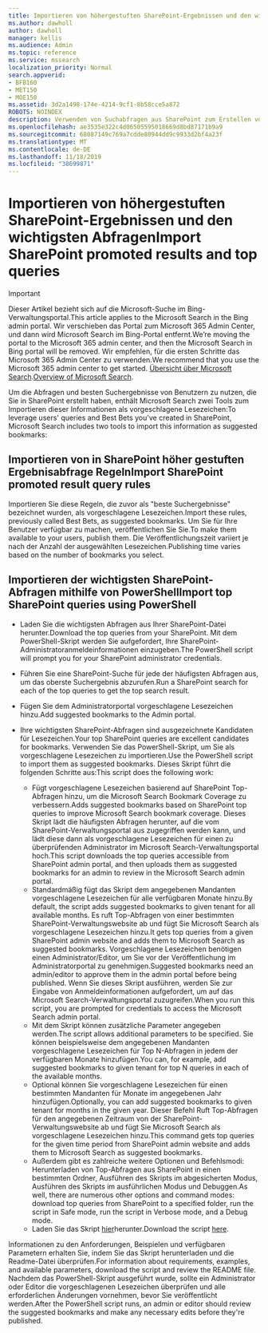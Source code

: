 ```yaml
---
title: Importieren von höhergestuften SharePoint-Ergebnissen und den wichtigsten Abfragen
ms.author: dawholl
author: dawholl
manager: kellis
ms.audience: Admin
ms.topic: reference
ms.service: mssearch
localization_priority: Normal
search.appverid:
- BFB160
- MET150
- MOE150
ms.assetid: 3d2a1498-174e-4214-9cf1-8b58cce5a872
ROBOTS: NOINDEX
description: Verwenden von Suchabfragen aus SharePoint zum Erstellen von Arbeitsergebnissen für die Microsoft-Suche
ms.openlocfilehash: ae3535e322c4d06505595018669d8bd87171b9a9
ms.sourcegitcommit: 68087149c769a7cdde80944dd9c9933d2bf4a23f
ms.translationtype: MT
ms.contentlocale: de-DE
ms.lasthandoff: 11/18/2019
ms.locfileid: "38699871"
---
```

# <a name="import-sharepoint-promoted-results-and-top-queries"></a><span data-ttu-id="b2852-103">Importieren von höhergestuften SharePoint-Ergebnissen und den wichtigsten Abfragen</span><span class="sxs-lookup"><span data-stu-id="b2852-103">Import SharePoint promoted results and top queries</span></span>

> [!IMPORTANT]
> <span data-ttu-id="b2852-104">Dieser Artikel bezieht sich auf die Microsoft-Suche im Bing-Verwaltungsportal.</span><span class="sxs-lookup"><span data-stu-id="b2852-104">This article applies to the Microsoft Search in the Bing admin portal.</span></span> <span data-ttu-id="b2852-105">Wir verschieben das Portal zum Microsoft 365 Admin Center, und dann wird Microsoft Search im Bing-Portal entfernt.</span><span class="sxs-lookup"><span data-stu-id="b2852-105">We’re moving the portal to the Microsoft 365 admin center, and then the Microsoft Search in Bing portal will be removed.</span></span> <span data-ttu-id="b2852-106">Wir empfehlen, für die ersten Schritte das Microsoft 365 Admin Center zu verwenden.</span><span class="sxs-lookup"><span data-stu-id="b2852-106">We recommend that you use the Microsoft 365 admin center to get started.</span></span> <span data-ttu-id="b2852-107">[Übersicht über Microsoft Search](overview-microsoft-search.md).</span><span class="sxs-lookup"><span data-stu-id="b2852-107">[Overview of Microsoft Search](overview-microsoft-search.md).</span></span>
    
<span data-ttu-id="b2852-108">Um die Abfragen und besten Suchergebnisse von Benutzern zu nutzen, die Sie in SharePoint erstellt haben, enthält Microsoft Search zwei Tools zum Importieren dieser Informationen als vorgeschlagene Lesezeichen:</span><span class="sxs-lookup"><span data-stu-id="b2852-108">To leverage users' queries and Best Bets you've created in SharePoint, Microsoft Search includes two tools to import this information as suggested bookmarks:</span></span> 
  
## <a name="import-sharepoint-promoted-result-query-rules"></a><span data-ttu-id="b2852-109">Importieren von in SharePoint höher gestuften Ergebnisabfrage Regeln</span><span class="sxs-lookup"><span data-stu-id="b2852-109">Import SharePoint promoted result query rules</span></span>

<span data-ttu-id="b2852-110">Importieren Sie diese Regeln, die zuvor als "beste Suchergebnisse" bezeichnet wurden, als vorgeschlagene Lesezeichen.</span><span class="sxs-lookup"><span data-stu-id="b2852-110">Import these rules, previously called Best Bets, as suggested bookmarks.</span></span> <span data-ttu-id="b2852-111">Um Sie für Ihre Benutzer verfügbar zu machen, veröffentlichen Sie Sie.</span><span class="sxs-lookup"><span data-stu-id="b2852-111">To make them available to your users, publish them.</span></span> <span data-ttu-id="b2852-112">Die Veröffentlichungszeit variiert je nach der Anzahl der ausgewählten Lesezeichen.</span><span class="sxs-lookup"><span data-stu-id="b2852-112">Publishing time varies based on the number of bookmarks you select.</span></span>
  
## <a name="import-top-sharepoint-queries-using-powershell"></a><span data-ttu-id="b2852-113">Importieren der wichtigsten SharePoint-Abfragen mithilfe von PowerShell</span><span class="sxs-lookup"><span data-stu-id="b2852-113">Import top SharePoint queries using PowerShell</span></span>

- <span data-ttu-id="b2852-114">Laden Sie die wichtigsten Abfragen aus Ihrer SharePoint-Datei herunter.</span><span class="sxs-lookup"><span data-stu-id="b2852-114">Download the top queries from your SharePoint.</span></span> <span data-ttu-id="b2852-115">Mit dem PowerShell-Skript werden Sie aufgefordert, Ihre SharePoint-Administratoranmeldeinformationen einzugeben.</span><span class="sxs-lookup"><span data-stu-id="b2852-115">The PowerShell script will prompt you for your SharePoint administrator credentials.</span></span>
    
- <span data-ttu-id="b2852-116">Führen Sie eine SharePoint-Suche für jede der häufigsten Abfragen aus, um das oberste Suchergebnis abzurufen.</span><span class="sxs-lookup"><span data-stu-id="b2852-116">Run a SharePoint search for each of the top queries to get the top search result.</span></span>
    
- <span data-ttu-id="b2852-117">Fügen Sie dem Administratorportal vorgeschlagene Lesezeichen hinzu.</span><span class="sxs-lookup"><span data-stu-id="b2852-117">Add suggested bookmarks to the Admin portal.</span></span>
    
- <span data-ttu-id="b2852-118">Ihre wichtigsten SharePoint-Abfragen sind ausgezeichnete Kandidaten für Lesezeichen.</span><span class="sxs-lookup"><span data-stu-id="b2852-118">Your top SharePoint queries are excellent candidates for bookmarks.</span></span> <span data-ttu-id="b2852-119">Verwenden Sie das PowerShell-Skript, um Sie als vorgeschlagene Lesezeichen zu importieren.</span><span class="sxs-lookup"><span data-stu-id="b2852-119">Use the PowerShell script to import them as suggested bookmarks.</span></span> <span data-ttu-id="b2852-120">Dieses Skript führt die folgenden Schritte aus:</span><span class="sxs-lookup"><span data-stu-id="b2852-120">This script does the following work:</span></span>
    - <span data-ttu-id="b2852-121">Fügt vorgeschlagene Lesezeichen basierend auf SharePoint Top-Abfragen hinzu, um die Microsoft Search Bookmark Coverage zu verbessern.</span><span class="sxs-lookup"><span data-stu-id="b2852-121">Adds suggested bookmarks based on SharePoint top queries to improve Microsoft Search bookmark coverage.</span></span> <span data-ttu-id="b2852-122">Dieses Skript lädt die häufigsten Abfragen herunter, auf die vom SharePoint-Verwaltungsportal aus zugegriffen werden kann, und lädt diese dann als vorgeschlagene Lesezeichen für einen zu überprüfenden Administrator im Microsoft Search-Verwaltungsportal hoch.</span><span class="sxs-lookup"><span data-stu-id="b2852-122">This script downloads the top queries accessible from SharePoint admin portal, and then uploads them as suggested bookmarks for an admin to review in the Microsoft Search admin portal.</span></span>
    - <span data-ttu-id="b2852-123">Standardmäßig fügt das Skript dem angegebenen Mandanten vorgeschlagene Lesezeichen für alle verfügbaren Monate hinzu.</span><span class="sxs-lookup"><span data-stu-id="b2852-123">By default, the script adds suggested bookmarks to given tenant for all available months.</span></span> <span data-ttu-id="b2852-124">Es ruft Top-Abfragen von einer bestimmten SharePoint-Verwaltungswebsite ab und fügt Sie Microsoft Search als vorgeschlagene Lesezeichen hinzu.</span><span class="sxs-lookup"><span data-stu-id="b2852-124">It gets top queries from a given SharePoint admin website and adds them to Microsoft Search as suggested bookmarks.</span></span> <span data-ttu-id="b2852-125">Vorgeschlagene Lesezeichen benötigen einen Administrator/Editor, um Sie vor der Veröffentlichung im Administratorportal zu genehmigen.</span><span class="sxs-lookup"><span data-stu-id="b2852-125">Suggested bookmarks need an admin/editor to approve them in the admin portal before being published.</span></span> <span data-ttu-id="b2852-126">Wenn Sie dieses Skript ausführen, werden Sie zur Eingabe von Anmeldeinformationen aufgefordert, um auf das Microsoft Search-Verwaltungsportal zuzugreifen.</span><span class="sxs-lookup"><span data-stu-id="b2852-126">When you run this script, you are prompted for credentials to access the Microsoft Search admin portal.</span></span>
    - <span data-ttu-id="b2852-127">Mit dem Skript können zusätzliche Parameter angegeben werden.</span><span class="sxs-lookup"><span data-stu-id="b2852-127">The script allows additional parameters to be specified.</span></span> <span data-ttu-id="b2852-128">Sie können beispielsweise dem angegebenen Mandanten vorgeschlagene Lesezeichen für Top N-Abfragen in jedem der verfügbaren Monate hinzufügen.</span><span class="sxs-lookup"><span data-stu-id="b2852-128">You can, for example, add suggested bookmarks to given tenant for top N queries in each of the available months.</span></span>
    - <span data-ttu-id="b2852-129">Optional können Sie vorgeschlagene Lesezeichen für einen bestimmten Mandanten für Monate im angegebenen Jahr hinzufügen.</span><span class="sxs-lookup"><span data-stu-id="b2852-129">Optionally, you can add suggested bookmarks to given tenant for months in the given year.</span></span> <span data-ttu-id="b2852-130">Dieser Befehl Ruft Top-Abfragen für den angegebenen Zeitraum von der SharePoint-Verwaltungswebsite ab und fügt Sie Microsoft Search als vorgeschlagene Lesezeichen hinzu.</span><span class="sxs-lookup"><span data-stu-id="b2852-130">This command gets top queries for the given time period from SharePoint admin website and adds them to Microsoft Search as suggested bookmarks.</span></span>
    - <span data-ttu-id="b2852-131">Außerdem gibt es zahlreiche weitere Optionen und Befehlsmodi: Herunterladen von Top-Abfragen aus SharePoint in einen bestimmten Ordner, Ausführen des Skripts im abgesicherten Modus, Ausführen des Skripts im ausführlichen Modus und Debuggen.</span><span class="sxs-lookup"><span data-stu-id="b2852-131">As well, there are numerous other options and command modes: download top queries from SharePoint to a specified folder, run the script in Safe mode, run the script in Verbose mode, and a Debug mode.</span></span>
    - <span data-ttu-id="b2852-132">Laden Sie das Skript [hier](https://www.bingforbusiness.com/distribution/SharepointTopQueryBookmarks.zip)herunter.</span><span class="sxs-lookup"><span data-stu-id="b2852-132">Download the script [here](https://www.bingforbusiness.com/distribution/SharepointTopQueryBookmarks.zip).</span></span> 

<span data-ttu-id="b2852-133">Informationen zu den Anforderungen, Beispielen und verfügbaren Parametern erhalten Sie, indem Sie das Skript herunterladen und die Readme-Datei überprüfen.</span><span class="sxs-lookup"><span data-stu-id="b2852-133">For information about requirements, examples, and available parameters, download the script and review the README file.</span></span> <span data-ttu-id="b2852-134">Nachdem das PowerShell-Skript ausgeführt wurde, sollte ein Administrator oder Editor die vorgeschlagenen Lesezeichen überprüfen und alle erforderlichen Änderungen vornehmen, bevor Sie veröffentlicht werden.</span><span class="sxs-lookup"><span data-stu-id="b2852-134">After the PowerShell script runs, an admin or editor should review the suggested bookmarks and make any necessary edits before they're published.</span></span>